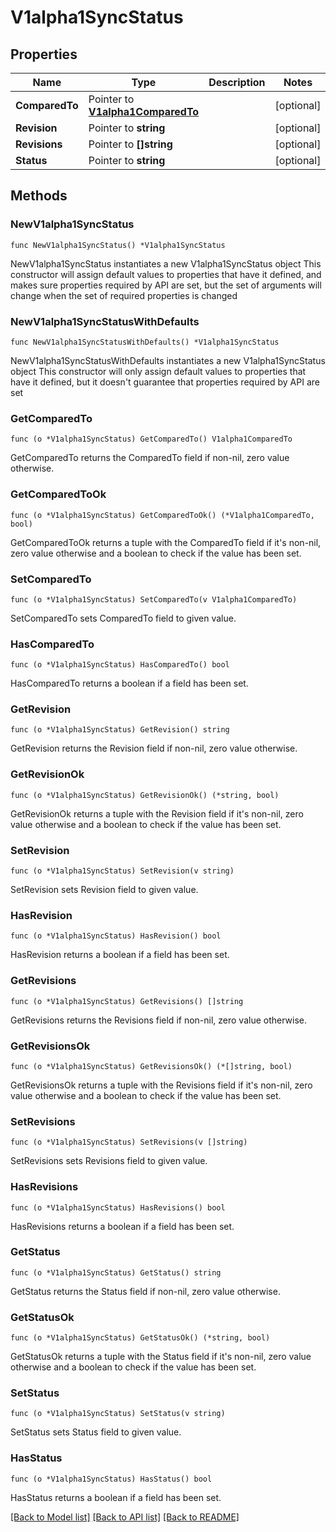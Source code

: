 # V1alpha1SyncStatus

## Properties

Name | Type | Description | Notes
------------ | ------------- | ------------- | -------------
**ComparedTo** | Pointer to [**V1alpha1ComparedTo**](V1alpha1ComparedTo.md) |  | [optional] 
**Revision** | Pointer to **string** |  | [optional] 
**Revisions** | Pointer to **[]string** |  | [optional] 
**Status** | Pointer to **string** |  | [optional] 

## Methods

### NewV1alpha1SyncStatus

`func NewV1alpha1SyncStatus() *V1alpha1SyncStatus`

NewV1alpha1SyncStatus instantiates a new V1alpha1SyncStatus object
This constructor will assign default values to properties that have it defined,
and makes sure properties required by API are set, but the set of arguments
will change when the set of required properties is changed

### NewV1alpha1SyncStatusWithDefaults

`func NewV1alpha1SyncStatusWithDefaults() *V1alpha1SyncStatus`

NewV1alpha1SyncStatusWithDefaults instantiates a new V1alpha1SyncStatus object
This constructor will only assign default values to properties that have it defined,
but it doesn't guarantee that properties required by API are set

### GetComparedTo

`func (o *V1alpha1SyncStatus) GetComparedTo() V1alpha1ComparedTo`

GetComparedTo returns the ComparedTo field if non-nil, zero value otherwise.

### GetComparedToOk

`func (o *V1alpha1SyncStatus) GetComparedToOk() (*V1alpha1ComparedTo, bool)`

GetComparedToOk returns a tuple with the ComparedTo field if it's non-nil, zero value otherwise
and a boolean to check if the value has been set.

### SetComparedTo

`func (o *V1alpha1SyncStatus) SetComparedTo(v V1alpha1ComparedTo)`

SetComparedTo sets ComparedTo field to given value.

### HasComparedTo

`func (o *V1alpha1SyncStatus) HasComparedTo() bool`

HasComparedTo returns a boolean if a field has been set.

### GetRevision

`func (o *V1alpha1SyncStatus) GetRevision() string`

GetRevision returns the Revision field if non-nil, zero value otherwise.

### GetRevisionOk

`func (o *V1alpha1SyncStatus) GetRevisionOk() (*string, bool)`

GetRevisionOk returns a tuple with the Revision field if it's non-nil, zero value otherwise
and a boolean to check if the value has been set.

### SetRevision

`func (o *V1alpha1SyncStatus) SetRevision(v string)`

SetRevision sets Revision field to given value.

### HasRevision

`func (o *V1alpha1SyncStatus) HasRevision() bool`

HasRevision returns a boolean if a field has been set.

### GetRevisions

`func (o *V1alpha1SyncStatus) GetRevisions() []string`

GetRevisions returns the Revisions field if non-nil, zero value otherwise.

### GetRevisionsOk

`func (o *V1alpha1SyncStatus) GetRevisionsOk() (*[]string, bool)`

GetRevisionsOk returns a tuple with the Revisions field if it's non-nil, zero value otherwise
and a boolean to check if the value has been set.

### SetRevisions

`func (o *V1alpha1SyncStatus) SetRevisions(v []string)`

SetRevisions sets Revisions field to given value.

### HasRevisions

`func (o *V1alpha1SyncStatus) HasRevisions() bool`

HasRevisions returns a boolean if a field has been set.

### GetStatus

`func (o *V1alpha1SyncStatus) GetStatus() string`

GetStatus returns the Status field if non-nil, zero value otherwise.

### GetStatusOk

`func (o *V1alpha1SyncStatus) GetStatusOk() (*string, bool)`

GetStatusOk returns a tuple with the Status field if it's non-nil, zero value otherwise
and a boolean to check if the value has been set.

### SetStatus

`func (o *V1alpha1SyncStatus) SetStatus(v string)`

SetStatus sets Status field to given value.

### HasStatus

`func (o *V1alpha1SyncStatus) HasStatus() bool`

HasStatus returns a boolean if a field has been set.


[[Back to Model list]](../README.md#documentation-for-models) [[Back to API list]](../README.md#documentation-for-api-endpoints) [[Back to README]](../README.md)


